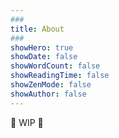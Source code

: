 ```yaml
---
###
title: About
###
showHero: true
showDate: false
showWordCount: false
showReadingTime: false
showZenMode: false
showAuthor: false
---
```


🚧 WIP 🚧